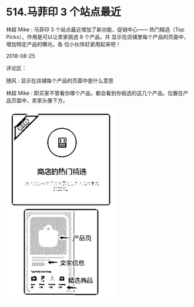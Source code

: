 # 514.马菲印 3 个站点最近

林超 Mike : 马菲印 3 个站点最近增加了新功能，促销中心—— 热门精选（Top Picks），作用是可以让卖家挑选 8 个产品，并 显示在店铺里每个产品的页面中，增加特定产品的曝光。各 位小伙伴赶紧用起来吧！

2018-08-25

评论区：

随风 : 显示在店铺每个产品的页面中是什么意思

林超 Mike : 即买家不管看你哪个产品，都会看到你挑选的这几个产品。位置在产品页面中，卖家头像下方。

![image](img/Image_074.png)
